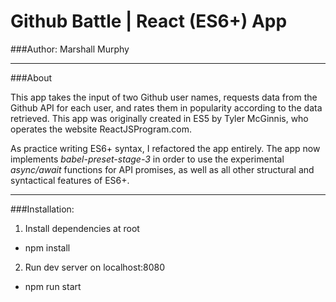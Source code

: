 # Github Battle | React (ES6+) App
###Author: Marshall Murphy

---

###About

This app takes the input of two Github user names, requests data from the Github API for each user, and rates them in popularity according to the data retrieved.
This app was originally created in ES5 by Tyler McGinnis, who operates the website ReactJSProgram.com.

As practice writing ES6+ syntax, I refactored the app entirely.
The app now implements *babel-preset-stage-3* in order to use the experimental *async/await* functions for API promises, as well as all other structural and syntactical features of ES6+.

---

###Installation:
1. Install dependencies at root
  * npm install

2. Run dev server on localhost:8080
  * npm run start
